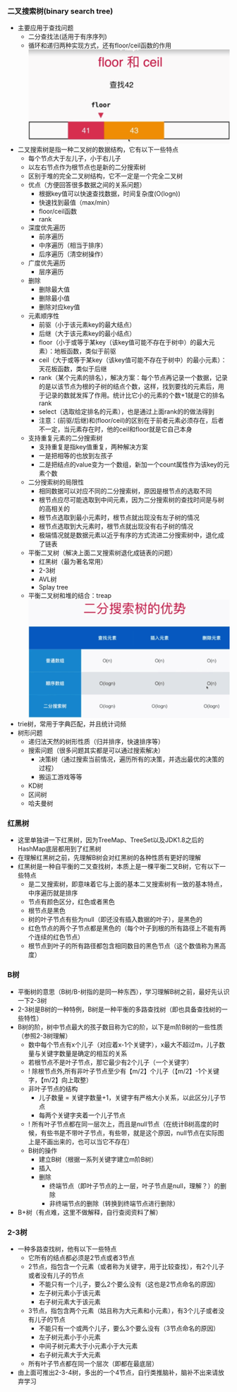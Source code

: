 ### 二叉搜索树(binary search tree)
+ 主要应用于查找问题  
	* 二分查找法(适用于有序序列)   
	* 循环和递归两种实现方式，还有floor/ceil函数的作用  
	![floor/ceil函数](./../../source/binarysearch.png)  
+ 二叉搜索树是指一种二叉树的数据结构，它有以下一些特点    
	* 每个节点大于左儿子，小于右儿子  
	* 以左右节点作为根节点也是新的二分搜索树  
	* 区别于堆的完全二叉树结构，它不一定是一个完全二叉树  
	* 优点（方便回答很多数据之间的关系问题）  
		+ 根据key值可以快速查找数据，时间复杂度(O(logn))  
		+ 快速找到最值（max/min）  
		+ floor/ceil函数  
		+ rank    
	* 深度优先遍历  
		+ 前序遍历  
		+ 中序遍历（相当于排序）  
		+ 后序遍历（清空树操作）  
	* 广度优先遍历  
		+ 层序遍历 
	* 删除
		+ 删除最大值
		+ 删除最小值
		+ 删除对应key值
	* 元素顺序性
		+ 前驱（小于该元素key的最大结点）
		+ 后继（大于该元素key的最小结点）
		+ floor（小于或等于某key（该key值可能不存在于树中）的最大元素）：地板函数，类似于前驱
		+ ceil（大于或等于某key（该key值可能不存在于树中）的最小元素）：天花板函数，类似于后继
		+ rank（某个元素的排名），解决方案：每个节点再记录一个数据，记录的是以该节点为根的子树的结点个数，这样，找到要找的元素后，用于记录的数就发挥了作用。统计比它小的元素的个数+1就是它的排名rank
		+ select（选取给定排名的元素），也是通过上面rank的的做法得到
		+ 注意：(前驱/后继)和(floor/ceil)的区别在于前者元素必须存在，后者不一定，当元素存在时，他的ceil和floor就是它自己本身
	* 支持重复元素的二分搜索树
		+ 支持重复是指key值重复，两种解决方案
		+ 一是把相等的也放到左孩子
		+ 二是把结点的value变为一个数组，新加一个count属性作为该key的元素个数
	* 二分搜索树的局限性
		+ 相同数据可以对应不同的二分搜索树，原因是根节点的选取不同
		+ 根节点应尽可能选取到中间元素，因为二分搜索树的查找时间是与树的高相关的
		+ 根节点选取到最小元素时，根节点就出现没有左子树的情况
		+ 根节点选取到大元素时，根节点就出现没有右子树的情况
		+ 极端情况就是数据元素以近乎有序的方式流进二分搜索树中，退化成了链表
	* 平衡二叉树（解决上面二叉搜索树退化成链表的问题）
		+ 红黑树（最为著名常用）
		+ 2-3树
		+ AVL树
		+ Splay tree
	* 平衡二叉树和堆的结合：treap
	![二分搜索树](./../../source/binarySearchTree.png)
+ trie树，常用于字典匹配，并且统计词频
+ 树形问题
	* 递归法天然的树形性质（归并排序，快速排序等）
	* 搜索问题（很多问题其实都是可以通过搜索解决）
		+ 决策树（通过搜索当前情况，遍历所有的决策，并选出最优的决策的过程）
		+ 搬运工游戏等等
	* KD树
	* 区间树
	* 哈夫曼树
### 红黑树
+ 这里单独讲一下红黑树，因为TreeMap、TreeSet以及JDK1.8之后的HashMap底层都用到了红黑树
+ 在理解红黑树之前，先理解B树会对红黑树的各种性质有更好的理解
+ 红黑树是一种自平衡的二叉查找树，本质上是一棵平衡二叉B树，它有以下一些特点
	* 是二叉搜索树，即意味着它与上面的基本二叉搜索树有一致的基本特点，中序遍历就是排序
	* 节点有颜色区分，红色或者黑色
	* 根节点是黑色
	* 树的叶子节点有些为null（即还没有插入数据的叶子），是黑色的
	* 红色节点的两个子节点都是黑色的（每个叶子到根的所有路径上不能有两个连续的红色节点）
	* 根节点到叶子的所有路径都包含相同数目的黑色节点（这个数值称为黑高度）
### B树
+ 平衡树的意思（B树/B-树指的是同一种东西），学习理解B树之前，最好先认识一下2-3树
+ 2-3树是B树的一种特例，B树是一种平衡的多路查找树（即也具备查找树的一些特性）
+ B树的阶，树中节点最大的孩子数目称为它的阶，以下是m阶B树的一些性质（参照2-3树理解）
	* 数中每个节点有x个儿子（对应着x-1个关键字），x最大不超过m，儿子数量与关键字数量是确定的相互的关系
	* 若根节点不是叶子节点，那它最少有2个儿子（一个关键字）
	* ! 除根节点外,所有非叶子节点至少有【m/2】个儿子（【m/2】-1个关键字，【m/2】向上取整）
	* 非叶子节点的结构
		+ 儿子数量 = 关键字数量+1，关键字有严格大小关系，以此区分儿子节点
		+ 每两个关键字夹着一个儿子节点
	* ! 所有叶子节点都在同一层次上，而且是null节点（在统计B树高度的时候，有些书是不带叶子节点，有些带，就是这个原因，null节点在实际图上是不画出来的，也可以当它不存在）
	* B树的操作
		+ 建立B树（根据一系列关键字建立m阶B树）
		+ 插入
		+ 删除
			* 终端节点（即叶子节点的上一层，叶子节点是null，理解？）的删除
			* 非终端节点的删除（转换到终端节点进行删除）
+ B+树（有点难，这里不做解释，自行查阅资料了解）
### 2-3树
+ 一种多路查找树，他有以下一些特点
	* 它所有的结点都必须是2节点或者3节点
	* 2节点，指包含一个元素（或者称为关键字，用于比较查找），有2个儿子或者没有儿子的节点
		+ 不能只有一个儿子，要么2个要么没有（这也是2节点命名的原因）
		+ 左子树元素小于该元素
		+ 右子树元素大于该元素
	* 3节点，指包含两个元素（姑且称为大元素和小元素），有3个儿子或者没有儿子的节点
		+ 不能只有一个或两个儿子，要么3个要么没有（3节点命名的原因）
		+ 左子树元素小于小元素
		+ 中间子树元素大于小元素小于大元素
		+ 右子树元素大于大元素
	* 所有叶子节点都在同一个层次（即都在最底层）
+ 由上面可推出2-3-4树，多出的一个4节点，自行类推脑补，脑补不出来请放弃学习


